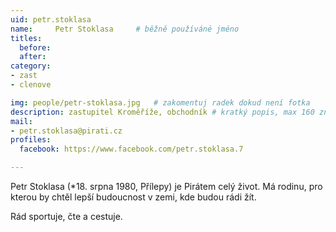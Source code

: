```yaml
---
uid: petr.stoklasa
name:     Petr Stoklasa  	# běžně používáné jméno
titles:
  before: 
  after:
category:
- zast
- clenove

img: people/petr-stoklasa.jpg   # zakomentuj radek dokud není fotka
description: zastupitel Kroměříže, obchodník # kratký popis, max 160 znaků
mail:
- petr.stoklasa@pirati.cz
profiles:
  facebook: https://www.facebook.com/petr.stoklasa.7

---
```


Petr Stoklasa (*18. srpna 1980, Přílepy) je Pirátem celý život. Má rodinu, pro kterou by chtěl lepší budoucnost v zemi, kde budou rádi žít.

Rád sportuje, čte a cestuje.
